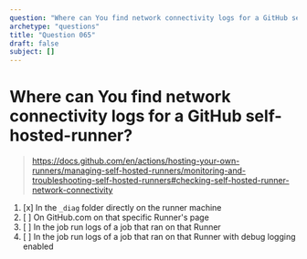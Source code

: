 ```yaml
---
question: "Where can You find network connectivity logs for a GitHub self-hosted-runner?"
archetype: "questions"
title: "Question 065"
draft: false
subject: []
---
```


# Where can You find network connectivity logs for a GitHub self-hosted-runner?
> https://docs.github.com/en/actions/hosting-your-own-runners/managing-self-hosted-runners/monitoring-and-troubleshooting-self-hosted-runners#checking-self-hosted-runner-network-connectivity
1. [x] In the `_diag` folder directly on the runner machine
1. [ ] On GitHub.com on that specific Runner's page
1. [ ] In the job run logs of a job that ran on that Runner
1. [ ] In the job run logs of a job that ran on that Runner with debug logging enabled

